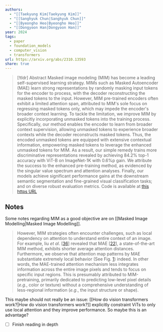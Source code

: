```yaml
---
authors:
  - "[[Taekyung Kim|Taekyung Kim]]"
  - "[[Sanghyuk Chun|Sanghyuk Chun]]"
  - "[[Byeongho Heo|Byeongho Heo]]"
  - "[[Dongyoon Han|Dongyoon Han]]"
year: 2024
tags:
  - paper
  - foundation_models
  - computer_vision
  - transformers
url: https://arxiv.org/abs/2310.13593
share: true
---
```

> [!tldr] Abstract
> Masked image modeling (MIM) has become a leading self-supervised learning strategy. MIMs such as Masked Autoencoder (MAE) learn strong representations by randomly masking input tokens for the encoder to process, with the decoder reconstructing the masked tokens to the input. However, MIM pre-trained encoders often exhibit a limited attention span, attributed to MIM's sole focus on regressing masked tokens only, which may impede the encoder's broader context learning. To tackle the limitation, we improve MIM by explicitly incorporating unmasked tokens into the training process. Specifically, our method enables the encoder to learn from broader context supervision, allowing unmasked tokens to experience broader contexts while the decoder reconstructs masked tokens. Thus, the encoded unmasked tokens are equipped with extensive contextual information, empowering masked tokens to leverage the enhanced unmasked tokens for MIM. As a result, our simple remedy trains more discriminative representations revealed by achieving 84.2% top-1 accuracy with ViT-B on ImageNet-1K with 0.6%p gain. We attribute the success to the enhanced pre-training method, as evidenced by the singular value spectrum and attention analyses. Finally, our models achieve significant performance gains at the downstream semantic segmentation and fine-grained visual classification tasks; and on diverse robust evaluation metrics. Code is available at [this https URL](https://github.com/naver-ai/lut)


## Notes

 Some notes regarding MIM as a good objective are on [[Masked Image Modelling|Masked Image Modelling]].

> However, MIM strategies often encounter challenges, such as local dependency on attention to understand entire context of an image. For example, liu _et al_. [[36](https://arxiv.org/html/2310.13593v2#bib.bib36)] revealed that MAE [[22](https://arxiv.org/html/2310.13593v2#bib.bib22)], a state-of-the-art MIM method, exhibits shorter average attention distances. Furthermore, we observe that attention map patterns by MAE substantiate extremely local behavior (See Fig. [1](https://arxiv.org/html/2310.13593v2#S2.F1 "Figure 1 ‣ 2.1.2 MIM formulation itself falls short in learning broader contexts. ‣ 2.1 MIM and Beyond ‣ 2 Preliminary ‣ Learning with Unmasked Tokens Drives Stronger Vision Learners")) indeed. In other words, the MAE-trained attention mechanism less integrates information across the entire image pixels and tends to focus on specific input regions. This is presumably attributed to MIM-pretraining, primarily dedicated to predicting low-level pixel details (_e.g_., color or texture) without a comprehensive understanding of less-regional information (_e.g_., the input structure or shape).

This maybe should not really be an issue: [[How do vision transformers work?|How do vision transformers work?]] explicitly constraint ViTs to only use local attention and they improve performance. So maybe this is an advantage? 

- [ ] Finish reading in depth